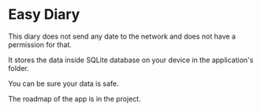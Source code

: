 
# Easy Diary

This diary does not send any date to the network and does not have a permission for that.

It stores the data inside SQLite database on your device in the application's folder.

You can be sure your data is safe.

The roadmap of the app is in the project.
